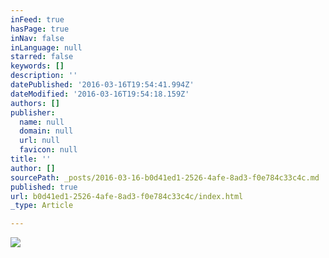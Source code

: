 ```yaml
---
inFeed: true
hasPage: true
inNav: false
inLanguage: null
starred: false
keywords: []
description: ''
datePublished: '2016-03-16T19:54:41.994Z'
dateModified: '2016-03-16T19:54:18.159Z'
authors: []
publisher:
  name: null
  domain: null
  url: null
  favicon: null
title: ''
author: []
sourcePath: _posts/2016-03-16-b0d41ed1-2526-4afe-8ad3-f0e784c33c4c.md
published: true
url: b0d41ed1-2526-4afe-8ad3-f0e784c33c4c/index.html
_type: Article

---
```

![](https://the-grid-user-content.s3-us-west-2.amazonaws.com/ff516c52-7b22-45f3-b440-9bc3e8f6fc07.jpg)
